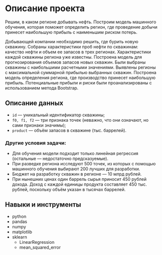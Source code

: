 # Описание проекта
Решим, в каком регионе добывать нефть. Построим модель машинного обучения, которая поможет определить регион, где проведение добычи принесет наибольшую прибыль с наименьшим риском потерь.

Добывающей компании необходимо решить, где бурить новую скважину. Собраны характеристики проб нефти по скважинам: качество нефти и объем ее запасов в трех регионах. Характеристики каждой скважины региона уже известны. Построена модель для прогнозирования объемов запасов новых скважин. Были выбраны скважины с наибольшими расчетными значениями. Выявлены регионы с максимальной суммарной прибылью выбранных скважин. Построена модель определения региона, где производство принесет наибольшую прибыль. Потенциальные прибыли и риски были проанализированы с использованием метода Bootstrap.

## Описание данных
- `id` — уникальный идентификатор скважины;
- `f0, f1, f2` — три признака точек (неважно, что они означают, но сами признаки значимы);
- `product` — объём запасов в скважине (тыс. баррелей).
### Другие условия задачи:
- Для обучения модели подходит только линейная регрессия (остальные — недостаточно предсказуемые).
- При разведке региона исследуют 500 точек, из которых с помощью машинного обучения выбирают 200 лучших для разработки.
- Бюджет на разработку скважин в регионе — 10 млрд рублей.
- При нынешних ценах один баррель сырья приносит 450 рублей дохода. Доход с каждой единицы продукта составляет 450 тыс. рублей, поскольку объём указан в тысячах баррелей.

## Навыки и инструменты
- python
- pandas
- numpy
- matplotlib
- sklearn
  - LinearRegression
  - mean_squared_error
